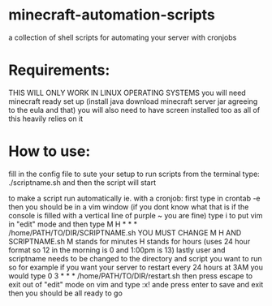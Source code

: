 # minecraft-automation-scripts

a collection of shell scripts for automating your server with cronjobs
# Requirements:
THIS WILL ONLY WORK IN LINUX OPERATING SYSTEMS
you will need minecraft ready set up (install java download minecraft server jar agreeing to the eula and that)
you will also need to have screen installed too as all of this heavily relies on it

# How to use:
fill in the config file to sute your setup
to run scripts from the terminal type: ./scriptname.sh and then the script will start

to make a script run automatically ie. with a cronjob:
first type in crontab -e
then you should be in a vim window (if you dont know what that is if the console is filled with a vertical line of purple ~ you are fine)
type i to put vim in "edit" mode and then type M H * * * /home/PATH/TO/DIR/SCRIPTNAME.sh
YOU MUST CHANGE M H AND SCRIPTNAME.sh
M stands for minutes H stands for hours (uses 24 hour format so 12 in the morning is 0 and 1:00pm is 13) 
lastly user and scriptname needs to be changed to the directory and script you want to run 
so for example if you want your server to restart every 24 hours at 3AM you would type 0 3 * * * /home/PATH/TO/DIR/restart.sh
then press escape to exit out of "edit" mode on vim and type :x! ande press enter to save and exit
then you should be all ready to go

